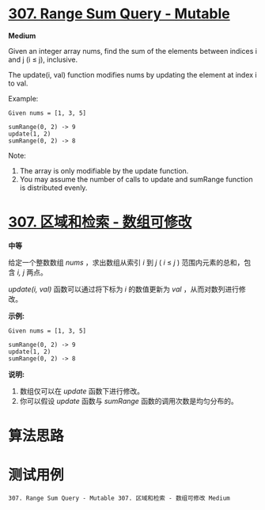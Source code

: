 # [307. Range Sum Query - Mutable][enTitle]

**Medium**

Given an integer array nums, find the sum of the elements between indices i and j (i ≤ j), inclusive.

The update(i, val) function modifies nums by updating the element at index i to val.

Example:

```
Given nums = [1, 3, 5]

sumRange(0, 2) -> 9
update(1, 2)
sumRange(0, 2) -> 8

```

Note:

1. The array is only modifiable by the update function. 
2. You may assume the number of calls to update and sumRange function is distributed evenly.
# [307. 区域和检索 - 数组可修改][cnTitle]

**中等**

给定一个整数数组  *nums* ，求出数组从索引  *i* 到  *j* ( *i*  ≤  *j* ) 范围内元素的总和，包含  *i, j* 两点。

 *update(i, val)*  函数可以通过将下标为  *i* 的数值更新为  *val* ，从而对数列进行修改。

**示例:** 

```
Given nums = [1, 3, 5]

sumRange(0, 2) -> 9
update(1, 2)
sumRange(0, 2) -> 8

```

**说明:** 

1. 数组仅可以在  *update* 函数下进行修改。 
2. 你可以假设  *update*  函数与  *sumRange*  函数的调用次数是均匀分布的。


# 算法思路

# 测试用例
```
307. Range Sum Query - Mutable 307. 区域和检索 - 数组可修改 Medium
```

[enTitle]: https://leetcode.com/problems/range-sum-query-mutable/
[cnTitle]: https://leetcode-cn.com/problems/range-sum-query-mutable/
